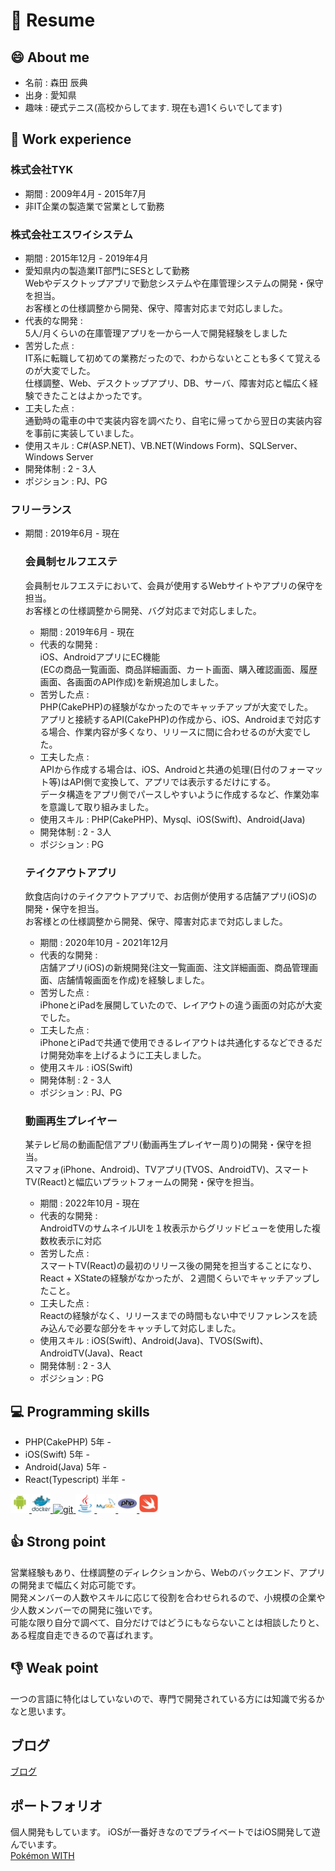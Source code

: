 # :page_facing_up: Resume
## :smile: About me
- 名前 : 森田 辰典
- 出身 : 愛知県
- 趣味 : 硬式テニス(高校からしてます. 現在も週1くらいでしてます)

## :office: Work experience
### 株式会社TYK
- 期間 : 2009年4月 - 2015年7月
- 非IT企業の製造業で営業として勤務

### 株式会社エスワイシステム
- 期間 : 2015年12月 - 2019年4月
- 愛知県内の製造業IT部門にSESとして勤務  
  Webやデスクトップアプリで勤怠システムや在庫管理システムの開発・保守を担当。  
  お客様との仕様調整から開発、保守、障害対応まで対応しました。  
- 代表的な開発 :  
  5人/月くらいの在庫管理アプリを一から一人で開発経験をしました
- 苦労した点 :  
  IT系に転職して初めての業務だったので、わからないとことも多くて覚えるのが大変でした。  
  仕様調整、Web、デスクトップアプリ、DB、サーバ、障害対応と幅広く経験できたことはよかったです。
- 工夫した点 :  
  通勤時の電車の中で実装内容を調べたり、自宅に帰ってから翌日の実装内容を事前に実装していました。  
- 使用スキル : C#(ASP.NET)、VB.NET(Windows Form)、SQLServer、Windows Server
- 開発体制 : 2 - 3人
- ポジション : PJ、PG

### フリーランス
- 期間 : 2019年6月 - 現在
  ### 会員制セルフエステ
  会員制セルフエステにおいて、会員が使用するWebサイトやアプリの保守を担当。  
  お客様との仕様調整から開発、バグ対応まで対応しました。  
  - 期間 : 2019年6月 - 現在
  - 代表的な開発 :  
    iOS、AndroidアプリにEC機能  
    (ECの商品一覧画面、商品詳細画面、カート画面、購入確認画面、履歴画面、各画面のAPI作成)を新規追加しました。  
  - 苦労した点 :  
    PHP(CakePHP)の経験がなかったのでキャッチアップが大変でした。  
    アプリと接続するAPI(CakePHP)の作成から、iOS、Androidまで対応する場合、作業内容が多くなり、リリースに間に合わせるのが大変でした。  
  - 工夫した点 :  
    APIから作成する場合は、iOS、Androidと共通の処理(日付のフォーマット等)はAPI側で変換して、アプリでは表示するだけにする。  
    データ構造をアプリ側でパースしやすいように作成するなど、作業効率を意識して取り組みました。  
  - 使用スキル : PHP(CakePHP)、Mysql、iOS(Swift)、Android(Java)
  - 開発体制 : 2 - 3人
  - ポジション : PG
    
  ### テイクアウトアプリ
  飲食店向けのテイクアウトアプリで、お店側が使用する店舗アプリ(iOS)の開発・保守を担当。  
  お客様との仕様調整から開発、保守、障害対応まで対応しました。  
  - 期間 : 2020年10月 - 2021年12月 
  - 代表的な開発 :  
    店舗アプリ(iOS)の新規開発(注文一覧画面、注文詳細画面、商品管理画面、店舗情報画面を作成)を経験しました。  
  - 苦労した点 :  
    iPhoneとiPadを展開していたので、レイアウトの違う画面の対応が大変でした。  
  - 工夫した点 :  
    iPhoneとiPadで共通で使用できるレイアウトは共通化するなどできるだけ開発効率を上げるように工夫しました。  
  - 使用スキル : iOS(Swift)
  - 開発体制 : 2 - 3人
  - ポジション : PJ、PG
  
  ### 動画再生プレイヤー
  某テレビ局の動画配信アプリ(動画再生プレイヤー周り)の開発・保守を担当。  
  スマフォ(iPhone、Android)、TVアプリ(TVOS、AndroidTV)、スマートTV(React)と幅広いプラットフォームの開発・保守を担当。  
  - 期間 : 2022年10月 - 現在  
  - 代表的な開発 :   
    AndroidTVのサムネイルUIを１枚表示からグリッドビューを使用した複数枚表示に対応　  
  - 苦労した点 :  
    スマートTV(React)の最初のリリース後の開発を担当することになり、React + XStateの経験がなかったが、２週間くらいでキャッチアップしたこと。   
  - 工夫した点 :  
    Reactの経験がなく、リリースまでの時間もない中でリファレンスを読み込んで必要な部分をキャッチして対応しました。  
  - 使用スキル : iOS(Swift)、Android(Java)、TVOS(Swift)、AndroidTV(Java)、React  
  - 開発体制 : 2 - 3人  
  - ポジション : PG  

## :computer: Programming skills
- PHP(CakePHP) 5年 -  
- iOS(Swift) 5年 - 
- Android(Java) 5年 - 
- React(Typescript) 半年 -    
<p align="left"> <a href="https://developer.android.com" target="_blank" rel="noreferrer"> <img src="https://raw.githubusercontent.com/devicons/devicon/master/icons/android/android-original-wordmark.svg" alt="android" width="30" height="30"/> </a> <a href="https://www.docker.com/" target="_blank" rel="noreferrer"> <img src="https://raw.githubusercontent.com/devicons/devicon/master/icons/docker/docker-original-wordmark.svg" alt="docker" width="30" height="30"/> </a> <a href="https://git-scm.com/" target="_blank" rel="noreferrer"> <img src="https://www.vectorlogo.zone/logos/git-scm/git-scm-icon.svg" alt="git" width="30" height="30"/> </a> <a href="https://www.java.com" target="_blank" rel="noreferrer"> <img src="https://raw.githubusercontent.com/devicons/devicon/master/icons/java/java-original.svg" alt="java" width="30" height="30"/> </a> <a href="https://www.mysql.com/" target="_blank" rel="noreferrer"> <img src="https://raw.githubusercontent.com/devicons/devicon/master/icons/mysql/mysql-original-wordmark.svg" alt="mysql" width="30" height="30"/> </a> <a href="https://www.php.net" target="_blank" rel="noreferrer"> <img src="https://raw.githubusercontent.com/devicons/devicon/master/icons/php/php-original.svg" alt="php" width="30" height="30"/> </a> <a href="https://developer.apple.com/swift/" target="_blank" rel="noreferrer"> <img src="https://raw.githubusercontent.com/devicons/devicon/master/icons/swift/swift-original.svg" alt="swift" width="30" height="30"/> </a> </p>

## :+1: Strong point
営業経験もあり、仕様調整のディレクションから、Webのバックエンド、アプリの開発まで幅広く対応可能です。  
開発メンバーの人数やスキルに応じて役割を合わせられるので、小規模の企業や少人数メンバーでの開発に強いです。  
可能な限り自分で調べて、自分だけではどうにもならないことは相談したりと、ある程度自走できるので喜ばれます。  

## :-1: Weak point
一つの言語に特化はしていないので、専門で開発されている方には知識で劣るかなと思います。  

## ブログ
[ブログ](https://tatsunori-morita.com/)

## ポートフォリオ
個人開発もしています。 iOSが一番好きなのでプライベートではiOS開発して遊んでいます。  
[Pokémon WITH](https://github.com/Tatsunori-Morita/pokemon_with_ios)
